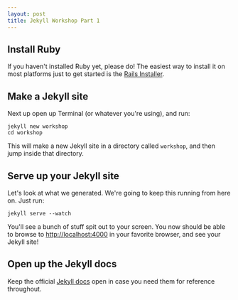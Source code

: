 ```yaml
---
layout: post
title: Jekyll Workshop Part 1
---
```


## Install Ruby

If you haven't installed Ruby yet, please do! The easiest way to install it on most platforms just to get started is the [Rails Installer](http://railsinstaller.org/).

## Make a Jekyll site

Next up open up Terminal (or whatever you're using), and run:

    jekyll new workshop
    cd workshop

This will make a new Jekyll site in a directory called `workshop`, and then jump inside that directory.

## Serve up your Jekyll site

Let's look at what we generated. We're going to keep this running from here on. Just run:

    jekyll serve --watch

You'll see a bunch of stuff spit out to your screen. You now should be able to browse to [http://localhost:4000](http://localhost:4000) in your favorite browser, and see your Jekyll site!

## Open up the Jekyll docs

Keep the official [Jekyll docs][jekyll] open in case you need them for reference throughout.

[jekyll]:    http://jekyllrb.com
